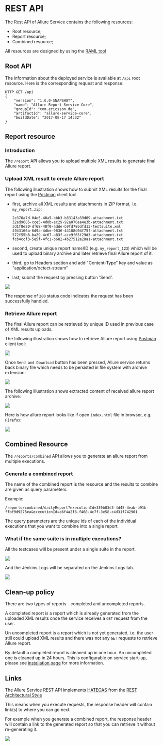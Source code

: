 <head>
    <title>Allure Service REST API</title>
</head>

# REST API
The Rest API of Allure Service contains the following resources:

- Root resource;
- Report resource;
- Combined resource;

All resources are designed by using the [RAML tool](https://confluence-nam.lmera.ericsson.se/display/TAF/REST+API+Designer+tools) 

## Root API
The information about the deployed service is available at `/api` root resource. Here is the corresponding request and response:

```
HTTP GET /api
{
    "version": "1.0.0-SNAPSHOT",
    "name": "Allure Report Service Core",
    "groupId": "com.ericsson.de",
    "artifactId": "allure-service-core",
    "buildDate": "2017-08-17 14:32"
}
```

## Report resource

### Introduction
The `/report` API allows you to upload multiple XML results to generate final Allure report. 

### Upload XML result to create Allure report
The following illustration shows how to submit XML results for the final report using the [Postman](https://www.getpostman.com/) client tool.

- first, archive all XML results and attachments in ZIP format, i.e. `my_report.zip`: 
    
    ```
    2e376a7d-04e5-40a5-bbb3-b83143a39d09-attachment.txt
    32ad9685-cce5-4d0b-ac29-92a070ea4e3b-attachment.txt
    3d1f8e20-df68-48f0-adde-b9fd786dfd13-testsuite.xml
    4943166a-6d9a-4dbe-9836-44188d04f75f-attachment.txt
    572f55b8-ba29-4c67-a83f-ace9f65f29d3-attachment.txt
    fcb4ccf3-5e5f-4fc1-b682-4b27512e28a1-attachment.txt
    ```
    
- second, create unique report name/ID (e.g. `my_report_123`) which will be used to upload binary archive and later retrieve final Allure report of it.
- third, go to Headers section and add "Content-Type" key and value as "application/octect-stream" 
- last, submit the request by pressing button 'Send'.

<img src="images/put_xml_results.jpg" />

The response of `200` status code indicates the request has been successfully handled.

### Retrieve Allure report

The final Allure report can be retrieved by unique ID used in previous case of XML results uploads.

The following illustration shows how to retrieve Allure report using [Postman](https://www.getpostman.com/) client tool:

<img src="images/get_allure_report.jpg" />

Once `Send and Download` button has been pressed, Allure service returns back binary file which needs to be persisted in file system with archive extension:

<img src="images/get_allure_report2.jpg" />

The following illustration shows extracted content of received allure report archive: 

<img src="images/view_allure_report_archive.jpg" />

Here is how allure report looks like if open `index.html` file in browser, e.g. `Firefox`:

<img src="images/view_allure_report.jpg" />

## Combined Resource
The `/reports/combined` API allows you to generate an allure report from multiple executions.

### Generate a combined report

The name of the combined report is the resource and the results to combine are given as query parameters.

Example:

```
/reports/combined/dailyReport?executionId=330b03d3-4d45-4eab-b91b-ffbf9d9275ea&executionId=a6f4a2f3-f468-4c7f-8e58-c4d31f742901
```

The query parameters are the unique ids of each of the individual executions that you want to combine into a single report.

### What if the same suite is in multiple executions?

All the testcases will be present under a single suite in the report.

<img src="images/combined_allure_report_same_suite.jpg" />

And the Jenkins Logs will be separated on the Jenkins Logs tab.

<img src="images/combined_report_jenkins_log.png" />

## Clean-up policy
There are two types of reports - completed and uncompleted reports. 

A completed report is a report which is already generated from the uploaded XML results once the service receives a `GET` request from the user.

Un uncompleted report is a report which is not yet generated, i.e. the user still could upload XML results and there was not any `GET` requests to 
retrieve Allure report.

By default a completed report is cleaned up in one hour. An uncompleted one is cleaned up in 24 hours.
This is configurable on service start-up, please see [installation page](installation.html) for more information.  

## Links

The Allure Service REST API implements [HATEOAS](https://en.wikipedia.org/wiki/HATEOAS) from the [REST Architectural Style](https://www.ics.uci.edu/~fielding/pubs/dissertation/top.htm)

This means when you execute requests, the response header will contain link(s) to where you can go next.

For example when you generate a combined report, the response header will contain a link to the generated report so that you can retrieve it without
 re-generating it.

<img src="images/hateoas-1.png" />
